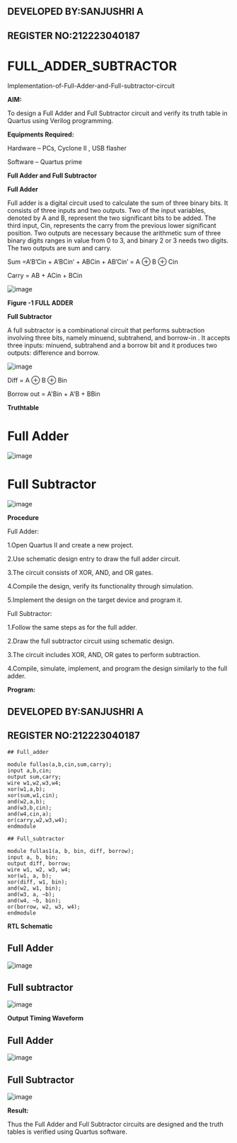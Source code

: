 ## DEVELOPED BY:SANJUSHRI A
## REGISTER NO:212223040187
# FULL_ADDER_SUBTRACTOR

Implementation-of-Full-Adder-and-Full-subtractor-circuit

**AIM:**

To design a Full Adder and Full Subtractor circuit and verify its truth table in Quartus using Verilog programming.

**Equipments Required:**

Hardware – PCs, Cyclone II , USB flasher

Software – Quartus prime

**Full Adder and Full Subtractor**

**Full Adder**

Full adder is a digital circuit used to calculate the sum of three binary bits. It consists of three inputs and two outputs. Two of the input variables, denoted by A and B, represent the two significant bits to be added. The third input, Cin, represents the carry from the previous lower significant position. Two outputs are necessary because the arithmetic sum of three binary digits ranges in value from 0 to 3, and binary 2 or 3 needs two digits. The two outputs are sum and carry.

Sum =A’B’Cin + A’BCin’ + ABCin + AB’Cin’ = A ⊕ B ⊕ Cin 

Carry = AB + ACin + BCin

![image](https://github.com/naavaneetha/FULL_ADDER_SUBTRACTOR/assets/154305477/0f30ba51-5ffb-4198-845f-18e054f675e7)

**Figure -1 FULL ADDER**

**Full Subtractor**

A full subtractor is a combinational circuit that performs subtraction involving three bits, namely minuend, subtrahend, and borrow-in . It accepts three inputs: minuend, subtrahend and a borrow bit and it produces two outputs: difference and borrow.

![image](https://github.com/naavaneetha/FULL_ADDER_SUBTRACTOR/assets/154305477/02b24f51-ab51-4304-9ad6-7b81ffc1ead5)

Diff = A ⊕ B ⊕ Bin 

Borrow out = A'Bin + A'B + BBin

**Truthtable**

# Full Adder
![image](https://github.com/naavaneetha/FULL_ADDER_SUBTRACTOR/assets/164732231/109a3099-ea5b-4650-960d-5c49e27b1955)

# Full Subtractor
![image](https://github.com/naavaneetha/FULL_ADDER_SUBTRACTOR/assets/164732231/4d0ffacb-033c-416e-ae11-f45ce8224015)




**Procedure**

Full Adder:

1.Open Quartus II and create a new project.

2.Use schematic design entry to draw the full adder circuit.

3.The circuit consists of XOR, AND, and OR gates.

4.Compile the design, verify its functionality through simulation.

5.Implement the design on the target device and program it.

Full Subtractor:

1.Follow the same steps as for the full adder.

2.Draw the full subtractor circuit using schematic design.

3.The circuit includes XOR, AND, OR gates to perform subtraction.

4.Compile, simulate, implement, and program the design similarly to the full adder.



**Program:**
## DEVELOPED BY:SANJUSHRI A
## REGISTER NO:212223040187
```
## Full_adder

module fullas(a,b,cin,sum,carry);
input a,b,cin;
output sum,carry;
wire w1,w2,w3,w4;       
xor(w1,a,b);
xor(sum,w1,cin);        
and(w2,a,b);
and(w3,b,cin);
and(w4,cin,a);
or(carry,w2,w3,w4);
endmodule

## Full_subtractor

module fullas1(a, b, bin, diff, borrow);
input a, b, bin;
output diff, borrow;
wire w1, w2, w3, w4;   
xor(w1, a, b);
xor(diff, w1, bin);
and(w2, w1, bin);
and(w3, a, ~b);
and(w4, ~b, bin);
or(borrow, w2, w3, w4);
endmodule
```


**RTL Schematic**
## Full Adder
![image](https://github.com/naavaneetha/FULL_ADDER_SUBTRACTOR/assets/164732231/72f4c331-2502-44f7-8797-a52036895a1b)
## Full subtractor
![image](https://github.com/naavaneetha/FULL_ADDER_SUBTRACTOR/assets/164732231/5debf799-f603-48cc-b549-49523a8a174a)




**Output Timing Waveform**
## Full Adder
![image](https://github.com/naavaneetha/FULL_ADDER_SUBTRACTOR/assets/164732231/e2a733d1-5e52-4e15-8b61-38099a462dc9)
## Full Subtractor
![image](https://github.com/naavaneetha/FULL_ADDER_SUBTRACTOR/assets/164732231/c52a20c5-51e6-4946-b355-a3369dc0f571)



**Result:**

Thus the Full Adder and Full Subtractor circuits are designed and the truth tables is verified using Quartus software.



